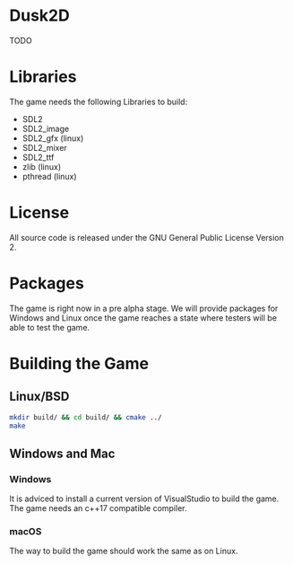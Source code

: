 # Dusk2D
TODO

# Libraries
The game needs the following Libraries to build:

* SDL2
* SDL2_image
* SDL2_gfx (linux)
* SDL2_mixer
* SDL2_ttf
* zlib (linux)
* pthread (linux)

# License
All source code is released under the GNU General Public License Version 2.

# Packages
The game is right now in a pre alpha stage. We will provide packages for Windows and Linux once the game reaches a state where testers will be able to test the game.

# Building the Game
## Linux/BSD 
```bash
mkdir build/ && cd build/ && cmake ../
make
```
## Windows and Mac
### Windows
It is adviced to install a current version of VisualStudio to build the game. The game needs an c++17 compatible compiler.

### macOS
The way to build the game should work the same as on Linux.
